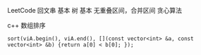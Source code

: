 LeetCode
回文串 基本
树 基本
无重叠区间，合并区间 贪心算法

c++
数组排序
```language
sort(viA.begin(), viA.end(), [](const vector<int> &a, const vector<int> &b) {return a[0] < b[0]; });
```
